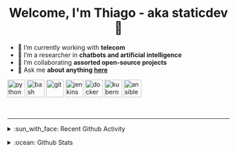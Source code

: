 <h1 align="center"> Welcome, I'm Thiago - aka staticdev 👋 </h1>

- 🔭 I’m currently working with **telecom**
- 🌱 I’m a researcher in **chatbots and artificial intelligence**
- 👯 I’m collaborating **assorted open-source projects**
- 💬 Ask me **about anything [here](https://github.com/staticdev/staticdev/issues)**

<p align="left"><img src="https://www.vectorlogo.zone/logos/python/python-icon.svg" alt="python" width="40" height="40"/> <img src="https://www.vectorlogo.zone/logos/gnu_bash/gnu_bash-icon.svg" alt="bash" width="40" height="40"/> <img src="https://www.vectorlogo.zone/logos/git-scm/git-scm-icon.svg" alt="git" width="40" height="40"/> <img src="https://www.vectorlogo.zone/logos/jenkins/jenkins-icon.svg" alt="jenkins" width="40" height="40"/> <img src="https://www.vectorlogo.zone/logos/docker/docker-icon.svg" alt="docker" width="40" height="40"/> <img src="https://www.vectorlogo.zone/logos/kubernetes/kubernetes-icon.svg" alt="kubernetes" width="40" height="40"/> <img src="https://www.vectorlogo.zone/logos/ansible/ansible-icon.svg" alt="ansible" width="40" height="40"/></p>

<br />

---

<p>
<details>
  <summary>:sun_with_face: Recent Github Activity</summary>
  
<!--START_SECTION:activity-->
1. 🎉 Merged PR [#356](https://github.com/staticdev/git-portfolio/pull/356) in [staticdev/git-portfolio](https://github.com/staticdev/git-portfolio)
2. 🎉 Merged PR [#81](https://github.com/staticdev/human-readable/pull/81) in [staticdev/human-readable](https://github.com/staticdev/human-readable)
3. 🗣 Commented on [#356](https://github.com/staticdev/git-portfolio/issues/356) in [staticdev/git-portfolio](https://github.com/staticdev/git-portfolio)
4. 🎉 Merged PR [#358](https://github.com/staticdev/git-portfolio/pull/358) in [staticdev/git-portfolio](https://github.com/staticdev/git-portfolio)
5. 🗣 Commented on [#81](https://github.com/staticdev/human-readable/issues/81) in [staticdev/human-readable](https://github.com/staticdev/human-readable)
<!--END_SECTION:activity-->

</details>
</p>

<p>
<details>
  <summary>:ocean: Github Stats</summary>

  <img align="center" alt="staticdev's Github Stats" src="https://github-readme-stats.anuraghazra1.vercel.app/api?username=staticdev&show_icons=true&hide_border=true&bg_color=00000000" />

</details>
</p>

[linkedin]: https://linkedin.com/in/staticdev
